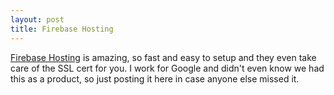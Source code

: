 ```yaml
---
layout: post
title: Firebase Hosting
---
```


[Firebase Hosting](https://firebase.google.com/docs/hosting/) is amazing,
so fast and easy to setup and they even take care of the SSL cert for you.
I work for Google and didn't even know we had this as a product,
so just posting it here in case anyone else missed it.

<a href="https://brid.gy/publish/twitter"></a>
